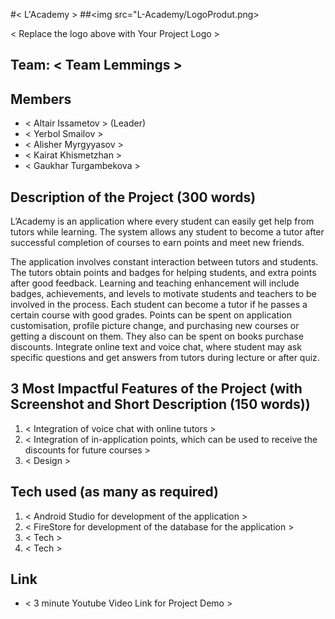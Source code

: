 #< L'Academy >
##<img src="L-Academy/LogoProdut.png>

< Replace the logo above with Your Project Logo >
## Team: < Team Lemmings >
## Members
- < Altair Issametov > (Leader)
- < Yerbol Smailov >
- < Alisher Myrgyyasov >
- < Kairat Khismetzhan >
- < Gaukhar Turgambekova >

## Description of the Project (300 words)

L’Academy is an application where every student can easily get help from tutors while learning. The system allows any student to become a tutor after successful completion of courses to earn points and meet new friends.

The application involves constant interaction between tutors and students. The tutors obtain points and badges for helping students, and extra points after good feedback.
Learning and teaching enhancement will include badges, achievements, and levels to motivate students and teachers to be involved in the process.
Each student can become a tutor if he passes a certain course with good grades.
Points can be spent on application customisation, profile picture change, and purchasing new courses or getting a discount on them. They also can be spent on books purchase discounts.
Integrate online text and voice chat, where student may ask specific questions and get answers from tutors during lecture or after quiz.

## 3 Most Impactful Features of the Project (with Screenshot and Short Description (150 words))
1. < Integration of voice chat with online tutors >
2. < Integration of in-application points, which can be used to receive the discounts for future courses >
3. < Design >

## Tech used (as many as required)
1. < Android Studio for development of the application >
2. < FireStore for development of the database for the application >
3. < Tech >
4. < Tech >

## Link
- < 3 minute Youtube Video Link for Project Demo >
